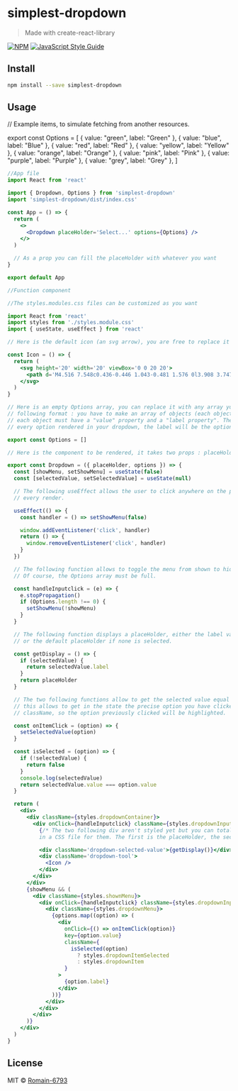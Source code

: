 # simplest-dropdown

> Made with create-react-library

[![NPM](https://img.shields.io/npm/v/simplest-dropdown.svg)](https://www.npmjs.com/package/simplest-dropdown) [![JavaScript Style Guide](https://img.shields.io/badge/code_style-standard-brightgreen.svg)](https://standardjs.com)

## Install

```bash
npm install --save simplest-dropdown
```

## Usage

// Example items, to simulate fetching from another resources.

export const Options = [
{ value: "green", label: "Green" },
{ value: "blue", label: "Blue" },
{ value: "red", label: "Red" },
{ value: "yellow", label: "Yellow" },
{ value: "orange", label: "Orange" },
{ value: "pink", label: "Pink" },
{ value: "purple", label: "Purple" },
{ value: "grey", label: "Grey" },
]

```jsx
//App file
import React from 'react'

import { Dropdown, Options } from 'simplest-dropdown'
import 'simplest-dropdown/dist/index.css'

const App = () => {
  return (
    <>
      <Dropdown placeHolder='Select...' options={Options} />
    </>
  )

  // As a prop you can fill the placeHolder with whatever you want
}

export default App

//Function component

//The styles.modules.css files can be customized as you want

import React from 'react'
import styles from './styles.module.css'
import { useState, useEffect } from 'react'

// Here is the default icon (an svg arrow), you are free to replace it with any svg file.

const Icon = () => {
  return (
    <svg height='20' width='20' viewBox='0 0 20 20'>
      <path d='M4.516 7.548c0.436-0.446 1.043-0.481 1.576 0l3.908 3.747 3.908-3.747c0.533-0.481 1.141-0.446 1.574 0 0.436 0.445 0.408 1.197 0 1.615-0.406 0.418-4.695 4.502-4.695 4.502-0.217 0.223-0.502 0.335-0.787 0.335s-0.57-0.112-0.789-0.335c0 0-4.287-4.084-4.695-4.502s-0.436-1.17 0-1.615z'></path>
    </svg>
  )
}

// Here is an empty Options array, you can replace it with any array you want, as long as it follows the
// following format : you have to make an array of objects (each object matching with an option),
// each object must have a "value" property and a "label property". The value will be the unique key of
// every option rendered in your dropdown, the label will be the option text displayed.

export const Options = []

// Here is the component to be rendered, it takes two props : placeHolder and options (the options array).

export const Dropdown = ({ placeHolder, options }) => {
  const [showMenu, setShowMenu] = useState(false)
  const [selectedValue, setSelectedValue] = useState(null)

  // The following useEffect allows the user to click anywhere on the page to close the dropdown on
  // every render.

  useEffect(() => {
    const handler = () => setShowMenu(false)

    window.addEventListener('click', handler)
    return () => {
      window.removeEventListener('click', handler)
    }
  })

  // The following function allows to toggle the menu from shown to hidden and vice versa.
  // Of course, the Options array must be full.

  const handleInputclick = (e) => {
    e.stopPropagation()
    if (Options.length !== 0) {
      setShowMenu(!showMenu)
    }
  }

  // The following function displays a placeHolder, either the label value of the selected option,
  // or the default placeHolder if none is selected.

  const getDisplay = () => {
    if (selectedValue) {
      return selectedValue.label
    }
    return placeHolder
  }

  // The two following functions allow to get the selected value equal to the option value clicked (if any),
  // this allows to get in the state the precise option you have clicked and to give it a singular
  // className, so the option previously clicked will be highlighted.

  const onItemClick = (option) => {
    setSelectedValue(option)
  }

  const isSelected = (option) => {
    if (!selectedValue) {
      return false
    }
    console.log(selectedValue)
    return selectedValue.value === option.value
  }

  return (
    <div>
      <div className={styles.dropdownContainer}>
        <div onClick={handleInputclick} className={styles.dropdownInput}>
          {/* The two following div aren't styled yet but you can totally create selectors
          in a CSS file for them. The first is the placeHolder, the second is the icon container */}

          <div className='dropdown-selected-value'>{getDisplay()}</div>
          <div className='dropdown-tool'>
            <Icon />
          </div>
        </div>
      </div>
      {showMenu && (
        <div className={styles.shownMenu}>
          <div onClick={handleInputclick} className={styles.dropdownInput}>
            <div className={styles.dropdownMenu}>
              {options.map((option) => (
                <div
                  onClick={() => onItemClick(option)}
                  key={option.value}
                  className={
                    isSelected(option)
                      ? styles.dropdownItemSelected
                      : styles.dropdownItem
                  }
                >
                  {option.label}
                </div>
              ))}
            </div>
          </div>
        </div>
      )}
    </div>
  )
}
```

## License

MIT © [Romain-6793](https://github.com/Romain-6793)
